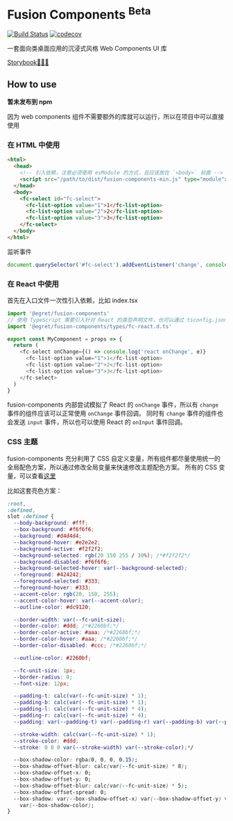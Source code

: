 # Fusion Components <sup>Beta</sup>

[![Build Status](https://app.travis-ci.com/iahu/fusion-components.svg?branch=master)](https://app.travis-ci.com/iahu/fusion-components)
[![codecov](https://codecov.io/gh/iahu/fusion-components/branch/master/graph/badge.svg?token=HS4SFMZVJR)](https://codecov.io/gh/iahu/fusion-components)

一套面向类桌面应用的沉浸式风格 Web Components UI 库

[Storybook👨🏻‍💻](https://iahu.github.io/fusion-components)

## How to use

**暂未发布到 npm**

因为 web components 组件不需要额外的库就可以运行，所以在项目中可以直接使用

### 在 HTML 中使用

```html
<html>
  <head>
    <!-- 引入依赖，注意必须使用 esModule 的方式，且应该放在 `<body>` 前面 -->
    <script src="/path/to/dist/fusion-components-min.js" type="module"></script>
  </head>
  <body>
    <fc-select id="fc-select">
      <fc-list-option value="1">1</fc-list-option>
      <fc-list-option value="2">2</fc-list-option>
      <fc-list-option value="3">3</fc-list-option>
    </fc-select>
  </body>
</html>
```

监听事件

```js
document.querySelector('#fc-select').addEventListener('change', console.log)
```

### 在 React 中使用

首先在入口文件一次性引入依赖，比如 index.tsx

```ts
import '@egret/fusion-components'
// 使用 TypeScript 需要引入针对 React 的类型声明文件，也可以通过 tsconfig.json 引入
import '@egret/fusion-components/types/fc-react.d.ts'
```

```ts
export const MyComponent = props => {
  return (
    <fc-select onChange={() => console.log('react onChange', e)}
      <fc-list-option value="1">1</fc-list-option>
      <fc-list-option value="2">2</fc-list-option>
      <fc-list-option value="3">3</fc-list-option>
    </fc-select>
  )
}
```

fusion-components 内部尝试模拟了 React 的 `onChange` 事件，所以有 `change` 事件的组件应该可以正常使用 `onChange` 事件回调。
同时有 `change` 事件的组件也会发送 `input` 事件，所以也可以使用 React 的 `onInput` 事件回调。

### CSS 主题

fusion-components 充分利用了 CSS 自定义变量，所有组件都尽量使用统一的全局配色方案，所以通过修改全局变量来快速修改主题配色方案。
所有的 CSS 变量，可以查看[这里](./src/styles/global.css)

比如这套亮色方案：

```css
:root,
:defined,
slot :defined {
  --body-background: #fff;
  --box-background: #f6f6f6;
  --background: #d4d4d4;
  --background-hover: #e2e2e2;
  --background-active: #f2f2f2;
  --background-selected: rgb(20 150 255 / 30%); /*#f2f2f2*/
  --background-disabled: #f6f6f6;
  --background-selected-hover: var(--background-selected);
  --foreground: #424242;
  --foreground-selected: #333;
  --foreground-hover: #333;
  --accent-color: rgb(20, 150, 255);
  --accent-color-hover: var(--accent-color);
  --outline-color: #dc9120;

  --border-width: var(--fc-unit-size);
  --border-color: #ddd; /*#2260bf;*/
  --border-color-active: #aaa; /*#2260bf;*/
  --border-color-hover: #aaa; /*#2260bf;*/
  --border-color-disabled: #ccc; /*#2260bf;*/

  --outline-color: #2260bf;

  --fc-unit-size: 1px;
  --border-radius: 0;
  --font-size: 12px;

  --padding-t: calc(var(--fc-unit-size) * 1);
  --padding-b: calc(var(--fc-unit-size) * 1);
  --padding-l: calc(var(--fc-unit-size) * 4);
  --padding-r: calc(var(--fc-unit-size) * 4);
  --padding: var(--padding-t) var(--padding-r) var(--padding-b) var(--padding-l);

  --stroke-width: calc(var(--fc-unit-size) * 1);
  --stroke-color: #ddd;
  --stroke: 0 0 0 var(--stroke-width) var(--stroke-color);*/

  --box-shadow-color: rgba(0, 0, 0, 0.15);
  --box-shadow-offset-blur: calc(var(--fc-unit-size) * 8);
  --box-shadow-offset-x: 0;
  --box-shadow-offset-y: 0;
  --box-shadow-offset-blur: calc(var(--fc-unit-size) * 5);
  --box-shadow-offset-spread: 0;
  --box-shadow: var(--box-shadow-offset-x) var(--box-shadow-offset-y) var(--box-shadow-offset-blur) var(--box-shadow-offset-spread)
    var(--box-shadow-color);
}
```
